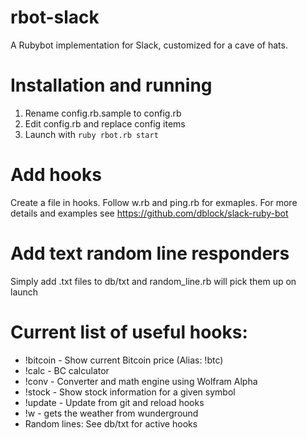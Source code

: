 # rbot-slack
A Rubybot implementation for Slack, customized for a cave of hats.

# Installation and running
1. Rename config.rb.sample to config.rb
2. Edit config.rb and replace config items
3. Launch with `ruby rbot.rb start`

# Add hooks
Create a file in hooks.  Follow w.rb and ping.rb for exmaples.  For more details and examples see https://github.com/dblock/slack-ruby-bot

# Add text random line responders
Simply add .txt files to db/txt and random_line.rb will pick them up on launch

# Current list of useful hooks:
* !bitcoin - Show current Bitcoin price (Alias: !btc)
* !calc - BC calculator
* !conv - Converter and math engine using Wolfram Alpha
* !stock - Show stock information for a given symbol
* !update - Update from git and reload hooks
* !w - gets the weather from wunderground
* Random lines: See db/txt for active hooks
